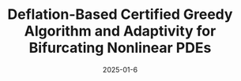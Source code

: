 ---
title: "Deflation-Based Certified Greedy Algorithm and Adaptivity for Bifurcating Nonlinear PDEs"
collection: publications
permalink: /publication/2025-01-6-Deflation-Based-Certified-Greedy-Algorithm-and-Adaptivity-for-Bifurcating-Nonlinear-PDEs
excerpt: 'arXiv:2501.12361'
paperurl: 'https://arxiv.org/abs/2501.12361'
date: 2025-01-6
item: 21
venue: 'arXiv:2501.12361'
paperurl: 'https://doi.org/10.48550/arXiv.2501.12361'
authors: 'Federico Pichi, Maria Strazzullo'
pubsource: 'unpublished'
biblio: >
    @unpublished{PichiDeflationbasedCertifiedGreedy2025,\
    
    title = {Deflation-Based Certified Greedy Algorithm and Adaptivity for Bifurcating Nonlinear {{PDEs}}},\
    
    author = {Pichi, Federico and Strazzullo, Maria},\
    
    year = {2025},\
    
    note = {arXiv:2501.12361},\
    
    eprint = {2501.12361},\
    
    primaryclass = {math},\
    
    publisher = {arXiv},\
    
    doi = {10.48550/arXiv.2501.12361},\
    
    archiveprefix = {arXiv}
    }
---